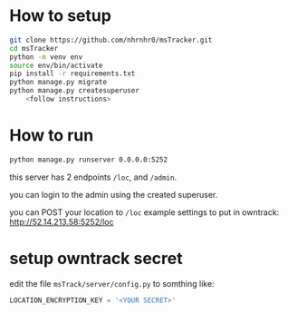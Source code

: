 # How to setup
```bash
git clone https://github.com/nhrnhr0/msTracker.git
cd msTracker
python -m venv env
source env/bin/activate
pip install -r requirements.txt
python manage.py migrate
python manage.py createsuperuser
    <follow instructions>
```

# How to run
```bash
python manage.py runserver 0.0.0.0:5252
```

this server has 2 endpoints `/loc`, and `/admin`.

you can login to the admin using the created superuser.

you can POST your location to `/loc`
example settings to put in owntrack: http://52.14.213.58:5252/loc



# setup owntrack secret
edit the file `msTrack/server/config.py` to somthing like: 
```python
LOCATION_ENCRYPTION_KEY = '<YOUR SECRET>'
```